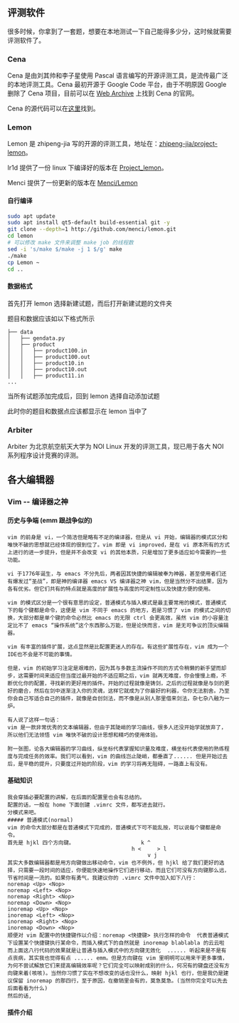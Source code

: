 ## 评测软件

很多时候，你拿到了一套题，想要在本地测试一下自己能得多少分，这时候就需要评测软件了。

### Cena

Cena 是由刘其帅和李子星使用 Pascal 语言编写的开源评测工具，是流传最广泛的本地评测工具。Cena 最初开源于 Google Code 平台，由于不明原因 Google 删除了 Cena 项目，目前可以在 [Web Archive](https://web.archive.org/web/20131023112258/http://code.google.com/p/cena/) 上找到 Cena 的官网。

Cena 的源代码可以在[这里](https://github.com/billchenchina/cena)找到。

### Lemon

Lemon 是 zhipeng-jia 写的开源的评测工具，地址在：[zhipeng-jia/project-lemon](https://github.com/zhipeng-jia/project-lemon)。

Ir1d 提供了一份 linux 下编译好的版本在 [Project_lemon](https://github.com/FreestyleOJ/Project_lemon/tree/Built)。

Menci 提供了一份更新的版本在 [Menci/Lemon](https://github.com/Menci/Lemon/)

#### 自行编译

```bash
sudo apt update
sudo apt install qt5-default build-essential git -y
git clone --depth=1 http://github.com/menci/lemon.git
cd lemon
# 可以修改 make 文件来调整 make job 的线程数
sed -i 's/make $/make -j 1 $/g' make
./make
cp Lemon ~
cd ..
```

#### 数据格式

首先打开 lemon 选择新建试题，而后打开新建试题的文件夹

题目和数据应该如以下格式所示
```
├── data
│   ├── gendata.py
│   ├── product
│   │   ├── product100.in
│   │   ├── product100.out
│   │   ├── product10.in
│   │   ├── product10.out
│   │   ├── product11.in
...
```

当所有试题添加完成后，回到 lemon 选择自动添加试题

此时你的题目和数据点应该都显示在 lemon 当中了



### Arbiter

Arbiter 为北京航空航天大学为 NOI Linux 开发的评测工具，现已用于各大 NOI 系列程序设计竞赛的评测。

## 各大编辑器
### Vim -- 编译器之神
#### 历史与争端 (emm 跟战争似的)

    vim 的前身是 vi，一个简洁但是略有不足的编译器，但是从 vi 开始，编辑器的模式区分和唯快不破的思想就已经体现的很到位了。vim 即是 vi improved，是在 vi 原本所有的方式上进行的进一步提升，但是并不会改变 vi 的其他本质，只是增加了更多适应如今需要的一些功能。
    
    vi 于1776年诞生，与 emacs 不分先后，两者因其快捷的编辑被奉为神器，甚至使用者们还有爆发过“圣战”，即是神的编译器 emacs VS 编译器之神 vim，但是当然分不出结果，因为各有优劣。但它们共有的特点就是高度的扩展性与高度的可定制性以及快捷方便的使用。
    
    vim 的模式区分是一个很有意思的设定，普通模式与插入模式是最主要常用的模式，普通模式下的每个键都是命令，这便是 vim 不同于 emacs 的地方，若是习惯了 vim 的模式之间的切换，大部分都是单个键的命令必然比 emacs 的无限 ctrl 会更高效，虽然 vim 的小容量注定比不了 emacs “操作系统”这个东西那么万能，但是论快而言，vim 是无可争议的顶尖编辑器。
    
    vim 有丰富的插件扩展，这点显然是比配置更迷人的存在。有这些扩展性存在，vim 成为一个IDE也不会是不可能的事情。
    
    但是，vim 的初始学习注定是艰难的，因为其与多数主流操作不同的方式令稍懒的新手望而却步，这需要时间来适应但当度过最开始的不适应期之后，vim 就再无难度，你会慢慢上瘾，不断优化你的配置，寻找新的更好用的插件。开始的过程就像是铸剑，之后的过程就像是与剑的更好的磨合，然后在剑中逐渐注入你的灵魂，这样它就成为了你最好的利器，令你无法割舍。乃至你会自己写适合自己的插件，就像是自创剑法，而不像是从别人那里借来剑法，杂七杂八融为一炉。
    
    有人说了这样一句话：
    vim 是一款非常优秀的文本编辑器，但由于其陡峭的学习曲线，很多人还没开始学就放弃了，所以他们无法领悟 vim 唯快不破的设计思想和精巧的使用体验。
    
    附一张图，论各大编辑器的学习曲线，纵坐标代表掌握知识量及难度，横坐标代表使用的熟练程度与完成任务的效率。我们可以看到，vim 的曲线岂止陡峭，都垂直了...... 但是开始过去后，是平稳的提升，只要度过开始的阶段，vim 的学习将再无阻碍，一路直上有没有。

#### 基础知识
    我会穿插必要配置的讲解，在后面的配置里也会有总结的。
    配置的话，一般在 home 下面创建 .vimrc 文件，都写进去就行。
    分模式来吧。
    ##### 普通模式(normal)
    vim 的命令大部分都是在普通模式下完成的，普通模式下可不能乱按，可以说每个键都是命令。
    首先是 hjkl 四个方向键。                     k ^
                                           h <     > l
                                                v j
    其实大多数编辑器都是用方向键做出移动命令，vim 也不例外，但 hjkl 给了我们更好的选择，只需要一段时间的适应，你便能快速地操作它们进行移动，而且它们可没有方向键那么远，节省时间是一流的。如果你有勇气，我建议你的 .vimrc 文件中加入如下八行：
    noremap <Up> <Nop>
    noremap <Left> <Nop>
    noremap <Right> <Nop>
    noremap <Down> <Nop>
    inoremap <Up> <Nop>
    inoremap <Left> <Nop>
    inoremap <Right> <Nop>
    inoremap <Down> <Nop>
    顺便对 vim 配置中的快捷键作以介绍：noremap <快捷键> 执行怎样的命令  代表普通模式下设置某个快捷键执行某命令，而插入模式下的自然就是 inoremap blablabla 的云云啦
    而上面这八行代码的效果就是让普通与插入模式中的方向键无效化  ...... 听起来是不是有点丧病，其实我也觉得有点 ...... emm。但是方向键在 vim 里明明可以用来干更多事情，为何不尝试解放它们来提高编辑效率呢？它们完全可以映射成别的什么，何况有的键盘还没有方向键来着(咳咳)。当然你习惯了实在不想改变的话也没什么，映射 hjkl 也行，但是我仍是建议保留 inoremap 的那四行，至于原因，在撤销里会有的，莫急莫急。(当然你完全可以先去后面看看为什么)
    然后的话,

#### 插件介绍
